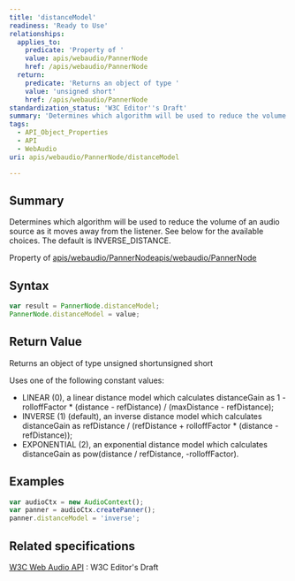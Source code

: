 ```yaml
---
title: 'distanceModel'
readiness: 'Ready to Use'
relationships:
  applies_to:
    predicate: 'Property of '
    value: apis/webaudio/PannerNode
    href: /apis/webaudio/PannerNode
  return:
    predicate: 'Returns an object of type '
    value: 'unsigned short'
    href: /apis/webaudio/PannerNode
standardization_status: 'W3C Editor''s Draft'
summary: 'Determines which algorithm will be used to reduce the volume of an audio source as it moves away from the listener. See below for the available choices. The default is INVERSE_DISTANCE.'
tags:
  - API_Object_Properties
  - API
  - WebAudio
uri: apis/webaudio/PannerNode/distanceModel

---
```

## Summary

Determines which algorithm will be used to reduce the volume of an audio source as it moves away from the listener. See below for the available choices. The default is INVERSE\_DISTANCE.

Property of [apis/webaudio/PannerNode](/apis/webaudio/PannerNode)[apis/webaudio/PannerNode](/apis/webaudio/PannerNode)

## Syntax

``` js
var result = PannerNode.distanceModel;
PannerNode.distanceModel = value;
```

## Return Value

Returns an object of type unsigned shortunsigned short

Uses one of the following constant values:

-   LINEAR (0), a linear distance model which calculates distanceGain as 1 - rolloffFactor \* (distance - refDistance) / (maxDistance - refDistance);
-   INVERSE (1) (default), an inverse distance model which calculates distanceGain as refDistance / (refDistance + rolloffFactor \* (distance - refDistance));
-   EXPONENTIAL (2), an exponential distance model which calculates distanceGain as pow(distance / refDistance, -rolloffFactor).

## Examples

``` js
var audioCtx = new AudioContext();
var panner = audioCtx.createPanner();
panner.distanceModel = 'inverse';
```

## Related specifications

[W3C Web Audio API](http://webaudio.github.io/web-audio-api/)
:   W3C Editor's Draft
